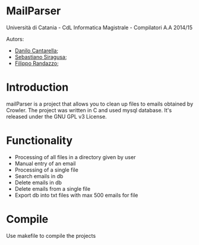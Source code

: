 MailParser
==========

Università di Catania -
CdL Informatica Magistrale -
Compilatori A.A 2014/15

Autors:
- [Danilo Cantarella](https://github.com/Flyer-90);
- [Sebastiano Siragusa](https://github.com/sebysira);
- [Filippo Randazzo](https://github.com/filirnd);

Introduction
============

mailParser is a project that allows you to clean up files to emails obtained by Crowler.
The project was written in C and used mysql database.
It's released under the GNU GPL v3 License.

Functionality
=============

- Processing of all files in a directory given by user  
- Manual entry of an email
- Processing of a single file
- Search emails in db
- Delete emails in db
- Delete emails from a single file
- Export db into txt files with max 500 emails for file

Compile
=======

Use makefile to compile the projects
